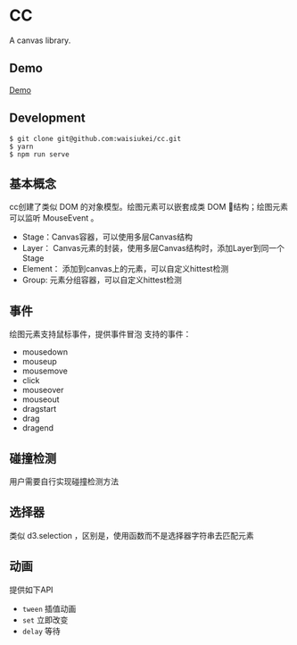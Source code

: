 # CC

A canvas library.

## Demo

[Demo](https://waisiukei.github.io/cc)

## Development

```shell
$ git clone git@github.com:waisiukei/cc.git
$ yarn
$ npm run serve
```

## 基本概念
cc创建了类似 DOM 的对象模型。绘图元素可以嵌套成类 DOM 🌲结构；绘图元素可以监听 MouseEvent 。

- Stage：Canvas容器，可以使用多层Canvas结构
- Layer： Canvas元素的封装，使用多层Canvas结构时，添加Layer到同一个Stage
- Element： 添加到canvas上的元素，可以自定义hittest检测
- Group: 元素分组容器，可以自定义hittest检测

## 事件
绘图元素支持鼠标事件，提供事件冒泡
支持的事件：
- mousedown
- mouseup
- mousemove
- click
- mouseover
- mouseout
- dragstart
- drag
- dragend

## 碰撞检测
用户需要自行实现碰撞检测方法

## 选择器
类似 d3.selection ，区别是，使用函数而不是选择器字符串去匹配元素

## 动画
提供如下API
- `tween` 插值动画
- `set` 立即改变
- `delay` 等待